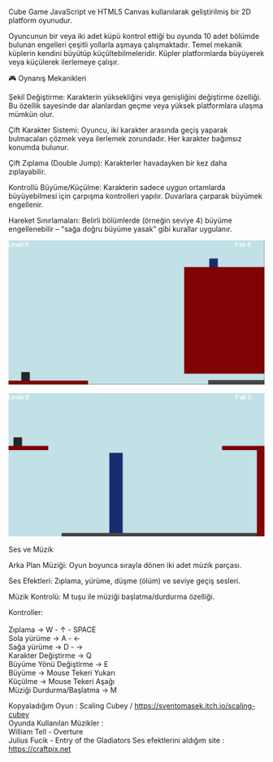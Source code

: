 Cube Game JavaScript ve HTML5 Canvas kullanılarak geliştirilmiş bir 2D platform oyunudur.

Oyuncunun bir veya iki adet küpü kontrol ettiği bu oyunda 10 adet bölümde bulunan engelleri çeşitli yollarla aşmaya çalışmaktadır. Temel mekanik küplerin kendini büyütüp küçültebilmeleridir.
Küpler platformlarda büyüyerek veya küçülerek ilerlemeye çalışır.

🎮 Oynanış Mekanikleri

Şekil Değiştirme: Karakterin yüksekliğini veya genişliğini değiştirme özelliği. Bu özellik sayesinde dar alanlardan geçme veya yüksek platformlara ulaşma mümkün olur.

Çift Karakter Sistemi: Oyuncu, iki karakter arasında geçiş yaparak bulmacaları çözmek veya ilerlemek zorundadır. Her karakter bağımsız konumda bulunur.

Çift Zıplama (Double Jump): Karakterler havadayken bir kez daha zıplayabilir.

Kontrollü Büyüme/Küçülme: Karakterin sadece uygun ortamlarda büyüyebilmesi için çarpışma kontrolleri yapılır. Duvarlara çarparak büyümek engellenir.

Hareket Sınırlamaları: Belirli bölümlerde (örneğin seviye 4) büyüme engellenebilir – "sağa doğru büyüme yasak" gibi kurallar uygulanır.


![Level 6](readmephotos/photo1.png)

![Level 8](readmephotos/photo2.png)


Ses ve Müzik

Arka Plan Müziği: Oyun boyunca sırayla dönen iki adet müzik parçası.

Ses Efektleri: Zıplama, yürüme, düşme (ölüm) ve seviye geçiş sesleri.

Müzik Kontrolü: M tuşu ile müziği başlatma/durdurma özelliği.
<br>


Kontroller:<br><br>
Zıplama                  -> W - ↑ - SPACE  <br>
Sola yürüme              -> A - ←<br>
Sağa yürüme              -> D - →<br>
Karakter Değiştirme      -> Q<br>
Büyüme Yönü Değiştirme   -> E<br>
Büyüme                   -> Mouse Tekeri Yukarı<br>
Küçülme                  -> Mouse Tekeri Aşağı<br>
Müziği Durdurma/Başlatma -> M<br>


Kopyaladığım Oyun : Scaling Cubey / https://sventomasek.itch.io/scaling-cubey<br>
Oyunda Kullanılan Müzikler : <br>
William Tell - Overture<br>
Julius Fucik - Entry of the Gladiators
Ses efektlerini aldığım site : https://craftpix.net


